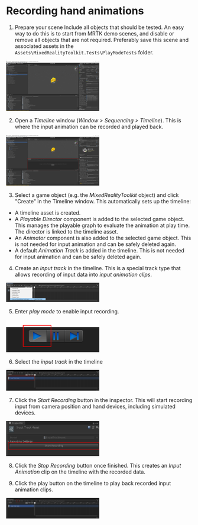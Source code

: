 # Recording hand animations

1. Prepare your scene
   Include all objects that should be tested. An easy way to do this is to start from MRTK demo scenes, and disable or remove all objects that are not required.
   Preferably save this scene and associated assets in the `Assets\MixedRealityToolkit.Tests\PlayModeTests` folder.

<a target="_blank" href="../../External/Documentation/Images/MRTK_InputTestRecording_TestScenePrep.png">
  <img src="../../External/Documentation/Images/MRTK_InputTestRecording_TestScenePrep.png" title="Hand Tracking Profile" width="50%" class="center" />
</a>

2. Open a _Timeline_ window (_Window > Sequencing > Timeline_).
   This is where the input animation can be recorded and played back.

<a target="_blank" href="../../External/Documentation/Images/MRTK_InputTestRecording_TimelineWindow.png">
  <img src="../../External/Documentation/Images/MRTK_InputTestRecording_TimelineWindow.png" title="Hand Tracking Profile" width="50%" class="center" />
</a>

3. Select a game object (e.g. the _MixedRealityToolkit_ object) and click "Create" in the Timeline window. This automatically sets up the timeline:
  * A timeline asset is created.
  * A _Playable Director_ component is added to the selected game object. This manages the playable graph to evaluate the animation at play time.
    The director is linked to the timeline asset.
  * An _Animator_ component is also added to the selected game object. This is not needed for input animation and can be safely deleted again.
  * A default _Animation Track_ is added in the timeline. This is not needed for input animation and can be safely deleted again.

4. Create an _input track_ in the timeline.
   This is a special track type that allows recording of input data into _input animation clips_.

<a target="_blank" href="../../External/Documentation/Images/MRTK_InputTestRecording_CreateInputTrack.png">
  <img src="../../External/Documentation/Images/MRTK_InputTestRecording_CreateInputTrack.png" title="Hand Tracking Profile" width="50%" class="center" />
</a>

5. Enter _play mode_ to enable input recording.

<a target="_blank" href="../../External/Documentation/Images/MRTK_InputTestRecording_EnterPlaymodeButton.png">
  <img src="../../External/Documentation/Images/MRTK_InputTestRecording_EnterPlaymodeButton.png" title="Hand Tracking Profile" width="50%" class="center" />
</a>

6. Select the _input track_ in the timeline

<a target="_blank" href="../../External/Documentation/Images/MRTK_InputTestRecording_SelectInputTrack.png">
  <img src="../../External/Documentation/Images/MRTK_InputTestRecording_SelectInputTrack.png" title="Hand Tracking Profile" width="50%" class="center" />
</a>

7. Click the _Start Recording_ button in the inspector.
   This will start recording input from camera position and hand devices, including simulated devices.

<a target="_blank" href="../../External/Documentation/Images/MRTK_InputTestRecording_StartRecordingButton.png">
  <img src="../../External/Documentation/Images/MRTK_InputTestRecording_StartRecordingButton.png" title="Hand Tracking Profile" width="50%" class="center" />
</a>

8. Click the _Stop Recording_ button once finished.
   This creates an _Input Animation_ clip on the timeline with the recorded data.

9. Click the play button on the timeline to play back recorded input animation clips.

<a target="_blank" href="../../External/Documentation/Images/MRTK_InputTestRecording_InputPlayback.png">
  <img src="../../External/Documentation/Images/MRTK_InputTestRecording_InputPlayback.png" title="Hand Tracking Profile" width="50%" class="center" />
</a>
